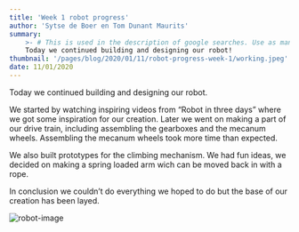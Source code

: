 ```yaml
---
title: 'Week 1 robot progress'
author: 'Sytse de Boer en Tom Dunant Maurits'
summary:
    >- # This is used in the description of google searches. Use as many keywords as possible.
    Today we continued building and designing our robot!
thumbnail: '/pages/blog/2020/01/11/robot-progress-week-1/working.jpeg'
date: 11/01/2020
---
```


Today we continued building and designing our robot.

We started by watching inspiring videos from “Robot in three days” where we got some inspiration for our creation. Later we went on making a part of our drive train, including assembling the gearboxes and the mecanum wheels. Assembling the mecanum wheels took more time than expected.

We also built prototypes for the climbing mechanism. We had fun ideas, we decided on making a spring loaded arm wich can be moved back in with a rope.

In conclusion we couldn’t do everything we hoped to do but the base of our creation has been layed.

![robot-image]

[robot-image]: /pages/blog/2020/01/11/robot-progress-week-1/working.jpeg
